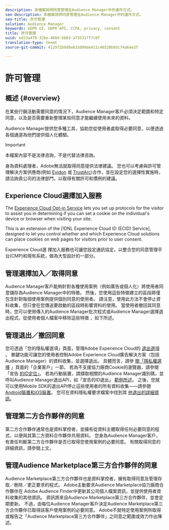 ```yaml
---
description: 本檔案說明同意管理在Audience Manager中的運作方式。
seo-description: 本檔案說明同意管理在Audience Manager中的運作方式。
seo-title: 許可管理
solution: Audience Manager
keywords: GDPR UI, GDPR API, CCPA, privacy, consent
title: 許可管理
uuid: ed23a478-32be-460d-bb03-a735317f7c0f
translation-type: tm+mt
source-git-commit: 412972b9d9a633d09de411c46528b93c74a64e3f

---
```



# 許可管理

## 概述 {#overview}

在某些行銷活動需要同意的情況下，Audience Manager客戶必須決定範圍和特定同意，以及是否需要重新整理某些同意才能繼續使用未來的資料。

Audience Manager提供您多種工具，協助您從使用者處取得必要同意，以便透過各個通道為他們提供個人化體驗。

>[!IMPORTANT]
>
> 本檔案內容不是法律咨詢，不是代替法律咨詢。
>
> 身為資料處理者，Adobe無法就取得同意提供法律建議。 您也可以考慮與許可管理解決方案供應商(例如 [Evidon](https://theblog.adobe.com/evidon-builds-gdpr-universal-consent-integration-with-launch-by-adobe/) 或 [TrustArc](https://theblog.adobe.com/trustarc-builds-consent-integration-launch-adobe/))合作，並在設定您的選擇性實施時，請洽詢貴公司的法律部門，以取得有關許可和慣例的建議。

## Experience Cloud選擇加入服務

The [Experience Cloud Opt-in Service](https://docs.adobe.com/content/help/en/id-service/using/implementation-guides/opt-in-service/optin-overview.html) lets you set up protocols for the visitor to assist you in determining if you can set a cookie on the individual&#39;s device or browser when visiting your site.

This is an extension of the [!DNL Experience Cloud ID (ECID) Service], designed to let you control whether and which Experience Cloud solutions can place cookies on web pages for visitors prior to user consent.

Experience Cloud選 [](https://docs.adobe.com/content/help/en/id-service/using/implementation-guides/opt-in-service/optin-overview.html) 擇加入服務也可讓您設定通訊協定，以整合您的同意管理平台(CMP)和現有系統，做為大型設計的一部分。

## 管理選擇加入／取得同意

Audience Manager客戶能夠針對各種使用案例（例如廣告或個人化）將使用者同意儲存為Audience Manager中的特徵。 然後，您使用這些特徵建立的區段將僅包含針對每個使用案例提供個別同意的使用者。 請注意，使用此方法不會停止資料收集，但只會在您傳送要啟動的區段時影響資料的使用。 當使用者撤回其同意時，您可以使用傳入的Audience Manager批次程式或Audience Manager選擇退出程式，從使用者個人檔案中移除這些特徵 [](../../integration/sending-audience-data/batch-data-transfer-explained/inbound-file-contents.md) ，如下所述。

## 管理退出／撤回同意

您可透過「您的隱私權選項」頁面，管理Adobe Experience Cloud的 [退出選項](https://www.adobe.com/privacy/opt-out.html#customeruse) 。 單鍵功能可讓您的使用者控制Adobe Experience Cloud廣告解決方案（包括Audience Manager）的資料收集，並選擇退出。 具體而言，請參 [閱「隱私權選擇](https://www.adobe.com/privacy/opt-out.html#customeruse) 」頁面的「企業客戶」一節。 若為不支援協力廠商Cookie的瀏覽器，請參閱「宣告 [的ID定位」](../../features/declared-ids.md#declared-id-targeting)。 若為行動裝置，請擷取相關的Audience Manager識別碼，並呼叫Audience Manager退出API，如「宣告的ID退出」 [範例所述](../../features/declared-ids.md#opt-out-examples)。 之後，您就可以使用Mobile SDK的退出API停止這些使用者的所有資料收集——請參閱 [Android裝置](https://docs.adobe.com/content/help/en/mobile-services/android/gdpr-privacy-android/privacy.html)[和iOS裝置](https://docs.adobe.com/content/help/en/mobile-services/ios/privacy-gdpr-ios/privacy.html)。 您可在資料隱私權要求檔案中找到其 [他退出的詳細資訊](../../overview/data-security-and-privacy/data-privacy-requests.md)。

## 管理第二方合作夥伴的同意

第二方合作夥伴通常也是資料掌控者，並擁有從資料主體取得任何必要同意的程式，以便與其第二方資料合作夥伴共用資料。 您身為Audience Manager客戶，有責任判斷第二方合作夥伴是否已取得您使用案例的必要同意。 有關取得同意的詳細資訊，請參閱上文。

## 管理Audience Marketplace第三方合作夥伴的同意

Audience Marketplace第三方合作夥伴也是資料掌控者，擁有取得同意及管理存取／刪除／更正要求的程式。 Adobe主動要求Audience Marketplace協力廠商合作夥伴在 [](https://www.adobe-audience-finder.com/) Adobe Audience Finder中更新其公司個人檔案資訊，並提供使用者資料收集的其他資訊。 資訊將來自Audience Marketplace第三方合作夥伴，並會定期更新。 不過，由每位Audience Manager客戶決定Audience Marketplace第三方合作夥伴已取得該客戶使用案例的必要同意。 Adobe不就特定使用案例所取得或報告之「Audience Marketplace第三方合作夥伴」之同意之範圍或效力作出陳述。
